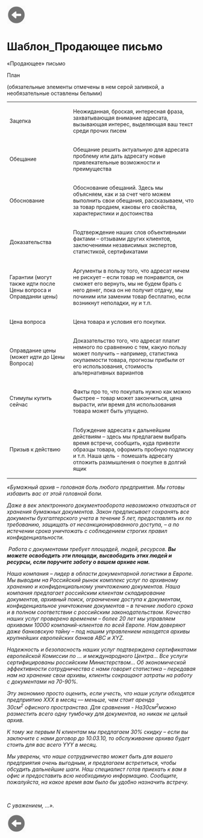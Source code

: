 <a href=README.md><img src="../img/back.jpg" width="50" height="50" /></a><p><h1>Шаблон_Продающее письмо</h1></p><p><p>«Продающее» письмо</p><p>План</p><p>(обязательные элементы отмечены в нем серой заливкой, а необязательные оставлены белыми)</p><table><tr><td><p>Зацепка     </p></td><td><p>Неожиданная, броская, интересная фраза, захватывающая внимание адресата, вызывающая интерес, выделяющая ваш текст среди прочих писем</p></td></tr><tr><td><p>Обещание</p></td><td><p>Обещание решить актуальную для адресата проблему или дать адресату новые привлекательные возможности и преимущества</p></td></tr><tr><td><p>Обоснование </p></td><td><p>Обоснование обещаний. Здесь мы объясняем, как и за счет чего можем выполнить свои обещания, рассказываем, что за товар продаем, каковы его свойства, характеристики и достоинства</p></td></tr><tr><td><p>Доказательства  </p></td><td><p>Подтверждение наших слов объективными фактами – отзывами других клиентов, заключениями независимых экспертов, статистикой, сертификатами</p></td></tr><tr><td><p>Гарантии (могут также идти после Цены вопроса и Оправданяи цены)</p></td><td><p>Аргументы в пользу того, что адресат ничем не рискует – если товар не понравится, он сможет его вернуть, мы не будем брать с него денег, пока он не получит отдачу, мы починим или заменим товар бесплатно, если возникнут неполадки, ну и т.п.</p></td></tr><tr><td><p>Цена вопроса</p></td><td><p>Цена товара и условия его покупки. </p></td></tr><tr><td><p>Оправдание цены (может идти до Цены Вопроса)</p></td><td><p>Доказательство того, что адресат платит немного по сравнению с тем, какую пользу может получить – например, статистика окупаемости товара, прогнозы прибыли от его использования, стоимость альтернативных вариантов</p></td></tr><tr><td><p>Стимулы купить сейчас</p></td><td><p>Факты про то, что покупать нужно как можно быстрее – товар может закончиться, цена вырасти, или время для использования товара может быть упущено.</p></td></tr><tr><td><p>Призыв к действию</p></td><td><p>Побуждение адресата к дальнейшим действиям – здесь мы предлагаем выбрать время встречи, сообщить, куда привезти образцы товара, оформить пробную подписку и т.п. Наша цель - помешать адресату отложить размышления о покупке в долгий ящик</p></td></tr></table><p><em>«Бумажный архив – головная боль любого предприятия. Мы готовы избавить вас от этой головной боли.</em></p><p><em>Даже в век электронного документооборота невозможно отказаться от хранения бумажных документов. Закон предписывает сохранять все документы бухгалтерского учета в течение 5 лет, предоставлять их по требованию, защищать от несанкционированного доступа, – а по истечении срока уничтожать с соблюдением строгих правил конфиденциальности.</em></p><p><em> Работа с документами требует площадей, людей, ресурсов. </em><strong><em>Вы можете освободить эти площади, высвободить этих людей и ресурсы, если поручите заботу о вашем архиве нам.</em></strong></p><p><em>Наша компания – лидер в области документарной логистики в Европе. Мы выводим на Российский рынок комплекс услуг по архивному хранению и конфиденциальному уничтожению документов. Наша компания предлагает российским клиентам складирование документов, архивный поиск, ограничение доступа к документам, конфиденциальное уничтожение документов – в течение любого срока и в полном соответствии с российским законодательством. Качество наших услуг проверено временем – более 20 лет мы управляем архивами 10000 компаний-клиентов по всей Европе. Нам доверяют даже банковскую тайну – под нашим управлением находятся архивы крупнейших европейских банков АВС и XYZ.</em></p><p><em>Надежность и безопасность наших услуг подтверждена сертификатами европейской Комиссии по … и международного Центра… Все услуги сертифицированы российским Министерством… Об экономической эффективности сотрудничества с нами говорит статистика – передавая нам на хранение свои архивы, клиенты сокращают затраты на работу с документами на 70-90%.</em></p><p><em>Эту экономию просто оценить, если учесть, что наши услуги обходятся предприятию ХХХ в месяц –– меньше, чем стоит аренда 30см<sup>2</sup> офисного пространства. Для сравнения - На30см<sup>2</sup>можно разместить всего одну тумбочку для документов, но никак не целый архив. </em></p><p><em>К тому же первым N клиентам мы предлагаем 30% скидку – если вы заключите с нами договор до 10.03.10, то обслуживание архива будет стоить для вас всего YYY в месяц.  </em></p><p><em>Мы уверены, что наше сотрудничество может быть для вашего предприятия очень выгодным, и предлагаем встретиться, чтобы обсудить дальнейшие шаги. Наш специалист готов приехать к вам в офис и предоставить всю необходимую информацию. Сообщите, пожалуйста¸ на какое время вам было бы удобно назначить встречу.  </em></p><p> </p><p><em>С уважением, …».</em></p><a href=README.md><img src="../img/back.jpg" width="50" height="50" /></a>